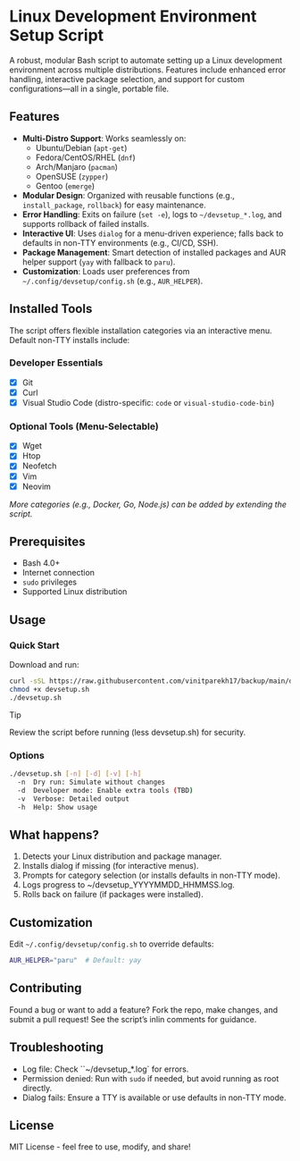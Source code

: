 # Linux Development Environment Setup Script

A robust, modular Bash script to automate setting up a Linux development environment across multiple distributions. Features include enhanced error handling, interactive package selection, and support for custom configurations—all in a single, portable file.

## Features

- **Multi-Distro Support**: Works seamlessly on:
  - Ubuntu/Debian (`apt-get`)
  - Fedora/CentOS/RHEL (`dnf`)
  - Arch/Manjaro (`pacman`)
  - OpenSUSE (`zypper`)
  - Gentoo (`emerge`)
- **Modular Design**: Organized with reusable functions (e.g., `install_package`, `rollback`) for easy maintenance.
- **Error Handling**: Exits on failure (`set -e`), logs to `~/devsetup_*.log`, and supports rollback of failed installs.
- **Interactive UI**: Uses `dialog` for a menu-driven experience; falls back to defaults in non-TTY environments (e.g., CI/CD, SSH).
- **Package Management**: Smart detection of installed packages and AUR helper support (`yay` with fallback to `paru`).
- **Customization**: Loads user preferences from `~/.config/devsetup/config.sh` (e.g., `AUR_HELPER`).

## Installed Tools

The script offers flexible installation categories via an interactive menu. Default non-TTY installs include:

### Developer Essentials
- [x] Git
- [x] Curl
- [x] Visual Studio Code (distro-specific: `code` or `visual-studio-code-bin`)

### Optional Tools (Menu-Selectable)
- [x] Wget
- [x] Htop
- [x] Neofetch
- [x] Vim
- [x] Neovim

*More categories (e.g., Docker, Go, Node.js) can be added by extending the script.*

## Prerequisites
- Bash 4.0+
- Internet connection
- `sudo` privileges
- Supported Linux distribution

## Usage

### Quick Start
Download and run:
```bash
curl -sSL https://raw.githubusercontent.com/vinitparekh17/backup/main/devsetup.sh -o devsetup.sh
chmod +x devsetup.sh
./devsetup.sh
```

> [!TIP]
> Review the script before running (less devsetup.sh) for security.

### Options
```bash
./devsetup.sh [-n] [-d] [-v] [-h]
  -n  Dry run: Simulate without changes
  -d  Developer mode: Enable extra tools (TBD)
  -v  Verbose: Detailed output
  -h  Help: Show usage
```

## What happens?
1. Detects your Linux distribution and package manager.
2. Installs dialog if missing (for interactive menus).
3. Prompts for category selection (or installs defaults in non-TTY mode).
4. Logs progress to ~/devsetup_YYYYMMDD_HHMMSS.log.
5. Rolls back on failure (if packages were installed).

## Customization
Edit `~/.config/devsetup/config.sh` to override defaults:
```bash
AUR_HELPER="paru"  # Default: yay
```

## Contributing
Found a bug or want to add a feature? Fork the repo, make changes, and submit a pull request! See the script’s inlin comments for guidance.

## Troubleshooting
- Log file: Check ``~/devsetup_*.log` for errors.
- Permission denied: Run with `sudo` if needed, but avoid running as root directly.
- Dialog fails: Ensure a TTY is available or use defaults in non-TTY mode.

## License 
MIT License - feel free to use, modify, and share!
